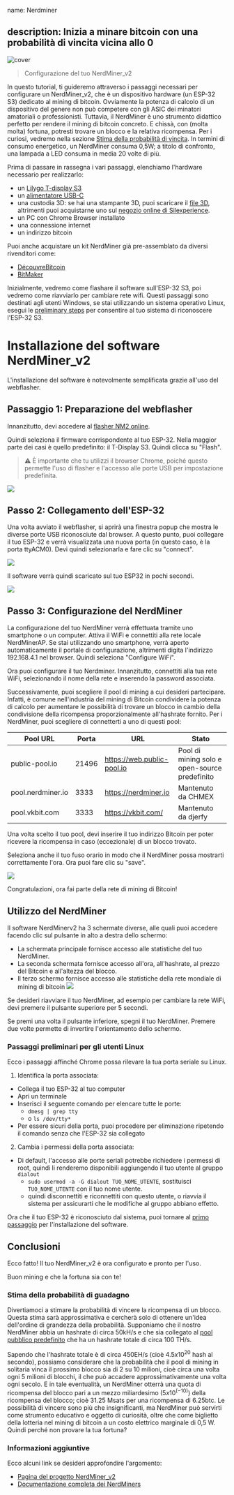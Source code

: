 name: Nerdminer

## description: Inizia a minare bitcoin con una probabilità di vincita vicina allo 0

![cover](assets/cover.jpeg)

> Configurazione del tuo NerdMiner_v2

In questo tutorial, ti guideremo attraverso i passaggi necessari per configurare un NerdMiner_v2, che è un dispositivo hardware (un ESP-32 S3) dedicato al mining di bitcoin.
Ovviamente la potenza di calcolo di un dispositivo del genere non può competere con gli ASIC dei minatori amatoriali o professionisti. Tuttavia, il NerdMiner è uno strumento didattico perfetto per rendere il mining di bitcoin concreto. E chissà, con (molta molta) fortuna, potresti trovare un blocco e la relativa ricompensa. Per i curiosi, vedremo nella sezione [Stima della probabilità di vincita](#stima-della-probabilita-di-vincita). In termini di consumo energetico, un NerdMiner consuma 0,5W; a titolo di confronto, una lampada a LED consuma in media 20 volte di più.

Prima di passare in rassegna i vari passaggi, elenchiamo l'hardware necessario per realizzarlo:

- un [Lilygo T-display S3](https://lilygo.cc/products/t-display-s3)
- un [alimentatore USB-C](https://amzn.eu/d/gIOot90)
- una custodia 3D: se hai una stampante 3D, puoi scaricare il [file 3D](https://www.printables.com/model/501547-nerdminer-v2-click-case-w-buttons), altrimenti puoi acquistarne uno sul [negozio online di Silexperience](https://silexperience.company.site/NerdMiner_V2-p544379757).
- un PC con Chrome Browser installato
- una connessione internet
- un indirizzo bitcoin

Puoi anche acquistare un kit NerdMiner già pre-assemblato da diversi rivenditori come:

- [DécouvreBitcoin](https://shop.decouvrebitcoin.com/products/nerd-miner?_pos=1&_psq=nerd&_ss=e&_v=1.0)
- [BitMaker](https://bitronics.store/shop/)

Inizialmente, vedremo come flashare il software sull'ESP-32 S3, poi vedremo come riavviarlo per cambiare rete wifi. Questi passaggi sono destinati agli utenti Windows, se stai utilizzando un sistema operativo Linux, esegui le [preliminary steps](#preliminary-steps-for-linux-users) per consentire al tuo sistema di riconoscere l'ESP-32 S3.

# Installazione del software NerdMiner_v2

L'installazione del software è notevolmente semplificata grazie all'uso del webflasher.

## Passaggio 1: Preparazione del webflasher

Innanzitutto, devi accedere al [flasher NM2 online](https://bitmaker-hub.github.io/diyflasher/).

Quindi seleziona il firmware corrispondente al tuo ESP-32. Nella maggior parte dei casi è quello predefinito: il T-Display S3. Quindi clicca su "Flash".

> ⚠️ È importante che tu utilizzi il browser Chrome, poiché questo permette l'uso di flasher e l'accesso alle porte USB per impostazione predefinita.

![](assets/webflasher.png)

## Passo 2: Collegamento dell'ESP-32

Una volta avviato il webflasher, si aprirà una finestra popup che mostra le diverse porte USB riconosciute dal browser.
A questo punto, puoi collegare il tuo ESP-32 e verrà visualizzata una nuova porta (in questo caso, è la porta ttyACM0). Devi quindi selezionarla e fare clic su "connect".

![](assets/flasher-port-serial.png)

Il software verrà quindi scaricato sul tuo ESP32 in pochi secondi.

![](assets/NM2-sucessfully-installed.png)

## Passo 3: Configurazione del NerdMiner

La configurazione del tuo NerdMiner verrà effettuata tramite uno smartphone o un computer.
Attiva il WiFi e connettiti alla rete locale NerdMinerAP. Se stai utilizzando uno smartphone, verrà aperto automaticamente il portale di configurazione, altrimenti digita l'indirizzo 192.168.4.1 nel browser.
Quindi seleziona "Configure WiFi".

Ora puoi configurare il tuo Nerdminer.
Innanzitutto, connettiti alla tua rete WiFi, selezionando il nome della rete e inserendo la password associata.

Successivamente, puoi scegliere il pool di mining a cui desideri partecipare. Infatti, è comune nell'industria del mining di Bitcoin condividere la potenza di calcolo per aumentare le possibilità di trovare un blocco in cambio della condivisione della ricompensa proporzionalmente all'hashrate fornito.
Per i NerdMiner, puoi scegliere di connetterti a uno di questi pool:

| Pool URL          | Porta | URL                        | Stato                                         |
| ----------------- | ----- | -------------------------- | --------------------------------------------- |
| public-pool.io    | 21496 | https://web.public-pool.io | Pool di mining solo e open-source predefinito |
| pool.nerdminer.io | 3333  | https://nerdminer.io       | Mantenuto da CHMEX                            |
| pool.vkbit.com    | 3333  | https://vkbit.com/         | Mantenuto da djerfy                           |

Una volta scelto il tuo pool, devi inserire il tuo indirizzo Bitcoin per poter ricevere la ricompensa in caso (eccezionale) di un blocco trovato.

Seleziona anche il tuo fuso orario in modo che il NerdMiner possa mostrarti correttamente l'ora.
Ora puoi fare clic su "save".

![](assets/wifi-configuration.jpg)

Congratulazioni, ora fai parte della rete di mining di Bitcoin!

## Utilizzo del NerdMiner

Il software NerdMinerv2 ha 3 schermate diverse, alle quali puoi accedere facendo clic sul pulsante in alto a destra dello schermo:

- La schermata principale fornisce accesso alle statistiche del tuo NerdMiner.
- La seconda schermata fornisce accesso all'ora, all'hashrate, al prezzo del Bitcoin e all'altezza del blocco.
- Il terzo schermo fornisce accesso alle statistiche della rete mondiale di mining di bitcoin
  ![](assets/NM2-screens.png)

Se desideri riavviare il tuo NerdMiner, ad esempio per cambiare la rete WiFi, devi premere il pulsante superiore per 5 secondi.

Se premi una volta il pulsante inferiore, spegni il tuo NerdMiner. Premere due volte permette di invertire l'orientamento dello schermo.

### Passaggi preliminari per gli utenti Linux

Ecco i passaggi affinché Chrome possa rilevare la tua porta seriale su Linux.

1. Identifica la porta associata:

- Collega il tuo ESP-32 al tuo computer
- Apri un terminale
- Inserisci il seguente comando per elencare tutte le porte:
  - `dmesg | grep tty`
  - o `ls /dev/tty*`
- Per essere sicuri della porta, puoi procedere per eliminazione ripetendo il comando senza che l'ESP-32 sia collegato

2. Cambia i permessi della porta associata:

- Di default, l'accesso alle porte seriali potrebbe richiedere i permessi di root, quindi li renderemo disponibili aggiungendo il tuo utente al gruppo `dialout`
  - `sudo usermod -a -G dialout TUO_NOME_UTENTE`, sostituisci `TUO_NOME_UTENTE` con il tuo nome utente.
  - quindi disconnettiti e riconnettiti con questo utente, o riavvia il sistema per assicurarti che le modifiche al gruppo abbiano effetto.

Ora che il tuo ESP-32 è riconosciuto dal sistema, puoi tornare al [primo passaggio](#etape-1-preparation-du-webflasher) per l'installazione del software.

## Conclusioni

Ecco fatto! Il tuo NerdMiner_v2 è ora configurato e pronto per l'uso.

Buon mining e che la fortuna sia con te!

### Stima della probabilità di guadagno

Divertiamoci a stimare la probabilità di vincere la ricompensa di un blocco. Questa stima sarà approssimativa e cercherà solo di ottenere un'idea dell'ordine di grandezza della probabilità.
Supponiamo che il nostro NerdMiner abbia un hashrate di circa 50kH/s e che sia collegato al [pool pubblico predefinito](https://web.public-pool.io/#/) che ha un hashrate totale di circa 100 TH/s.

Sapendo che l'hashrate totale è di circa 450EH/s (cioè $4.5 x 10^20$ hash al secondo), possiamo considerare che la probabilità che il pool di mining in solitaria vinca il prossimo blocco sia di 2 su 10 milioni, cioè circa una volta ogni 5 milioni di blocchi, il che può accadere approssimativamente una volta ogni secolo. E in tale eventualità, un NerdMiner otterrà una quota di ricompensa del blocco pari a un mezzo miliardesimo ($5 x 10^(-10)$) della ricompensa del blocco; cioè 31.25 Msats per una ricompensa di 6.25btc.
Le possibilità di vincere sono più che insignificanti, ma NerdMiner può servirti come strumento educativo e oggetto di curiosità, oltre che come biglietto della lotteria nel mining di bitcoin a un costo elettrico marginale di 0,5 W. Quindi perché non provare la tua fortuna?

### Informazioni aggiuntive

Ecco alcuni link se desideri approfondire l'argomento:

- [Pagina del progetto NerdMiner_v2](http://github.com/BitMaker-hub/NerdMiner_v2)
- [Documentazione completa dei NerdMiners](https://docs.bitwater.ch/nerd-miner-v2/)
